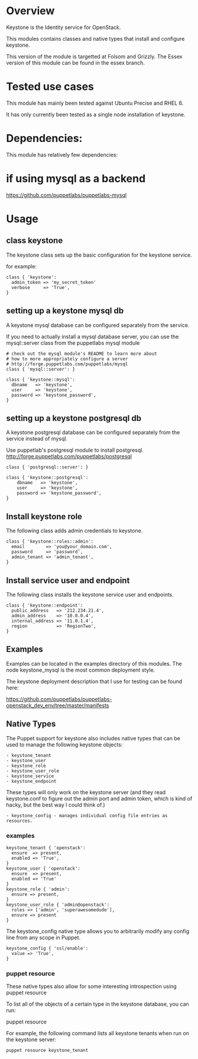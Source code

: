 # Overview #

Keystone is the Identity service for OpenStack.

This modules contains classes and native types that install and configure keystone.

This version of the module is targetted at Folsom and Grizzly.
The Essex version of this module can be found in the essex branch.

# Tested use cases #

This module has mainly been tested against Ubuntu Precise and RHEL 6.

It has only currently been tested as a single node installation of keystone.


# Dependencies: #

This module has relatively few dependencies:

  # if using mysql as a backend
  https://github.com/puppetlabs/puppetlabs-mysql

# Usage #

## class keystone ##

The keystone class sets up the basic configuration for the keystone service.

for example:

    class { 'keystone':
      admin_token => 'my_secret_token'
      verbose     => 'True',
    }

## setting up a keystone mysql db ##

  A keystone mysql database can be configured separately from
  the service.

  If you need to actually install a mysql database server, you can use
  the mysql::server class from the puppetlabs mysql module

    # check out the mysql module's README to learn more about
    # how to more appropriately configure a server
    # http://forge.puppetlabs.com/puppetlabs/mysql
    class { 'mysql::server': }

    class { 'keystone::mysql':
      dbname   => 'keystone',
      user     => 'keystone',
      password => 'keystone_password',
    }

## setting up a keystone postgresql db ##

  A keystone postgresql database can be configured separately from
  the service instead of mysql.

  Use puppetlab's postgresql module to install postgresql.
  http://forge.puppetlabs.com/puppetlabs/postgresql

    class { 'postgresql::server': }

    class { 'keystone::postgresql':
        dbname   => 'keystone',
        user     => 'keystone',
        password => 'keystone_password',
    }

## Install keystone role ##

  The following class adds admin credentials to keystone.

    class { 'keystone::roles::admin':
      email        => 'you@your_domain.com',
      password     => 'password',
      admin_tenant => 'admin_tenant',
    }

## Install service user and endpoint ##

  The following class installs the keystone service user and endpoints.

    class { 'keystone::endpoint':
      public_address   => '212.234.21.4',
      admin_address    => '10.0.0.4',
      internal_address => '11.0.1.4',
      region           => 'RegionTwo',
    }

## Examples

Examples can be located in the examples directory of this modules. The node keystone_mysql is the most common deployment style.

The keystone deployment description that I use for testing can be found here:

https://github.com/puppetlabs/puppetlabs-openstack_dev_env/tree/master/manifests

## Native Types ##

  The Puppet support for keystone also includes native types that can be
  used to manage the following keystone objects:

    - keystone_tenant
    - keystone_user
    - keystone_role
    - keystone_user_role
    - keystone_service
    - keystone_endpoint

  These types will only work on the keystone server (and they read keystone.conf
  to figure out the admin port and admin token, which is kind of hacky, but the best
  way I could think of.)

    - keystone_config - manages individual config file entries as resources.

### examples ###

    keystone_tenant { 'openstack':
      ensure  => present,
      enabled => 'True',
    }
    keystone_user { 'openstack':
      ensure  => present,
      enabled => 'True'
    }
    keystone_role { 'admin':
      ensure => present,
    }
    keystone_user_role { 'admin@openstack':
      roles => ['admin', 'superawesomedude'],
      ensure => present
    }

  The keystone_config native type allows you to arbitrarily modify any config line
  from any scope in Puppet.

    keystone_config { 'ssl/enable':
      value => 'True',
    }

### puppet resource ###

These native types also allow for some interesting introspection using puppet resource

To list all of the objects of a certain type in the keystone database, you can run:

  puppet resource <type>

For example, the following command lists all keystone tenants when run on the keystone server:

    puppet resource keystone_tenant

